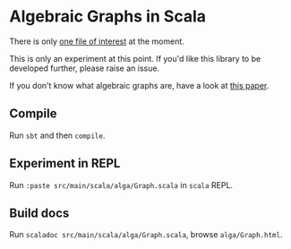 # Algebraic Graphs in Scala

There is only
[one file of interest](https://github.com/algebraic-graphs/scala/blob/master/src/main/scala/alga/Graph.scala)
at the moment.

This is only an experiment at this point. If you'd like this library to be developed further,
please raise an issue.

If you don't know what algebraic graphs are, have a look at
[this paper](https://github.com/snowleopard/alga-paper).

## Compile

Run `sbt` and then `compile`.

## Experiment in REPL

Run `:paste src/main/scala/alga/Graph.scala` in `scala` REPL.

## Build docs

Run `scaladoc src/main/scala/alga/Graph.scala`, browse `alga/Graph.html`.
